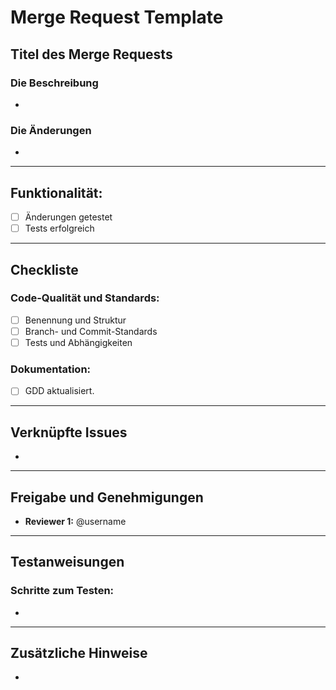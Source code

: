 # Merge Request Template  

## **Titel des Merge Requests**  

### **Die Beschreibung**  
-

### **Die Änderungen**  
-

---

## **Funktionalität:**  
- [ ] Änderungen getestet  
- [ ] Tests erfolgreich

---

## **Checkliste**  
### **Code-Qualität und Standards:**  
-   [ ] Benennung und Struktur
-   [ ] Branch- und Commit-Standards
-   [ ] Tests und Abhängigkeiten

### **Dokumentation:**  
- [ ] GDD aktualisiert.  

---

## **Verknüpfte Issues**  
- 

---

## **Freigabe und Genehmigungen**  
- **Reviewer 1:** @username   

---

## **Testanweisungen**  
### **Schritte zum Testen:** 
-

---

## **Zusätzliche Hinweise**
-   
